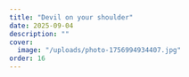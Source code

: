 ```yaml
---
title: "Devil on your shoulder"
date: 2025-09-04
description: ""
cover:
  image: "/uploads/photo-1756994934407.jpg"
order: 16
---
```


